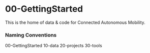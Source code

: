 # 00-GettingStarted

This is the home of data & code for Connected Autonomous Mobility.

### Naming Conventions

00-GettingStarted
10-data
20-projects
30-tools

